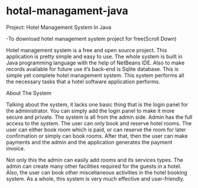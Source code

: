 # hotal-managament-java
Project: Hotel Management System In Java

-To download hotel management system project for free(Scroll Down)

Hotel management system is a free and open source project. This application is pretty simple and easy to use. The whole system is built in Java programming language with the help of NetBeans IDE. Also to make records available for future use it’s back-end is Sqlite database. This is simple yet complete hotel management system. This system performs all the necessary tasks that a hotel software application performs.

About The System

Talking about the system, it lacks one basic thing that is the login panel for the administrator. You can simply add the login panel to make it more secure and private. The system is all from the admin side. Admin has the full access to the system. The user can only book and reserve hotel rooms. The user can either book room which is paid, or can reserve the room for later confirmation or simply can book rooms. After that, then the user can make payments and the admin and the application generates the payment invoice.

Not only this the admin can easily add rooms and its services types. The admin can create many other facilities required for the guests in a hotel. Also, the user can book other miscellaneous activities in the hotel booking system. As a whole, this system is very much effective and user-friendly.
